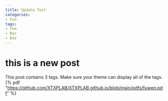```yaml
---
title: Update Test
categories:
- Foo
tags:
- Foo
- Bar
- Baz
---
```



# this is a new post
This post contains 3 tags. Make sure your theme can display all of the tags.
{% pdf  "https://github.com/XTXPLAB/XTXPLAB.github.io/blob/main/pdfs/fuwen.pdf" %}
